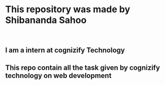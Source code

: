 <h1>This repository was made by Shibananda Sahoo</h1><br>
<h2>I am a intern at cognizify Technology<h2>
<h2>This repo contain all the task given by cognizify technology on web development</h2>
